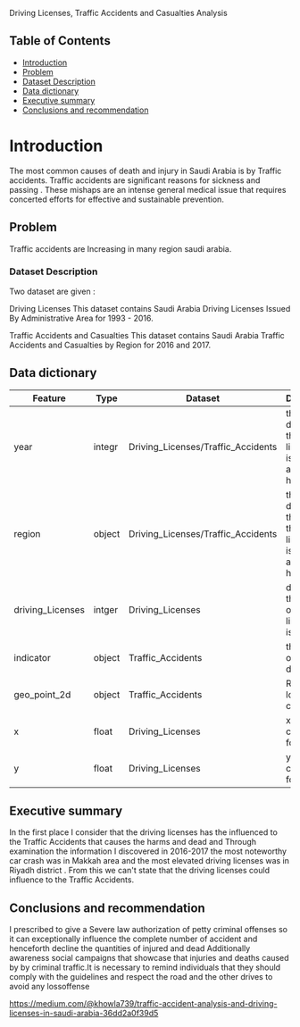 Driving Licenses, Traffic Accidents and Casualties Analysis

 


## Table of Contents
* [Introduction](#Introduction)
* [Problem](#Problem)
* [Dataset Description](#Dataset-Description )
* [Data dictionary](#Data-dictionary )
* [Executive summary](#Executive-summary )
* [Conclusions and recommendation](#Conclusions-and-recommendation )



# Introduction <a name="Introduction"></a>

The most common causes of death and injury in Saudi Arabia is by Traffic accidents.
Traffic accidents are significant reasons for sickness and passing . These mishaps are an intense general medical issue that requires concerted efforts for effective and sustainable prevention.

## Problem <a name="Problem"></a>

Traffic accidents are Increasing in many  region saudi arabia.

### Dataset Description <a name="Dataset Description"></a>


Two dataset are given :

Driving Licenses This dataset contains Saudi Arabia Driving Licenses Issued By Administrative Area for 1993 - 2016. 

Traffic Accidents and Casualties This dataset contains Saudi Arabia Traffic Accidents and Casualties by Region for 2016 and 2017.

## Data dictionary  <a name="Data dictionary"></a>


|Feature|Type|Dataset|Description|
|---|---|---|---|
|year|integr|Driving_Licenses/Traffic_Accidents|the year is describe the driver's license was issued and accidents happen|
|region|object|Driving_Licenses/Traffic_Accidents|the region describe the area that driving license was issued and accidents happen|
|driving_Licenses|intger|Driving_Licenses|describe the number of driving licenses issued |
|indicator|object|Traffic_Accidents|the number of indicator describe.|
|geo_point_2d|object|Traffic_Accidents|Region location coordinator|
|x|float|Driving_Licenses|x coordinator for region|
|y|float|Driving_Licenses|y coordinator for region|

## Executive summary <a name="Executive summary"></a>
In the first place I consider that the driving licenses has the influenced to the Traffic Accidents that causes the harms and dead and Through examination the information I discovered in 2016-2017 the most noteworthy car crash was in Makkah area and the most elevated driving licenses was in Riyadh district . From this we can't state that the driving licenses could influence to the Traffic Accidents.

## Conclusions and recommendation <a name="Conclusions and recommendation"></a>
I prescribed to give a Severe law authorization of petty criminal offenses so it can exceptionally influence the complete number of accident and henceforth decline the quantities of  injured and dead
 Additionally awareness social campaigns that showcase  that injuries and deaths caused by by criminal traffic.It is necessary to remind individuals that they should comply with the guidelines and  respect the road and the other drives to avoid any lossoffense
 
 https://medium.com/@khowla739/traffic-accident-analysis-and-driving-licenses-in-saudi-arabia-36dd2a0f39d5
